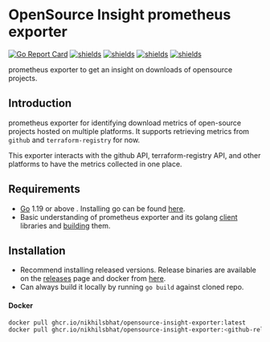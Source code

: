 # OpenSource Insight prometheus exporter


[![Go Report Card](https://goreportcard.com/badge/github.com/nikhilsbhat/opensource-insight-exporter)](https://goreportcard.com/report/github.com/nikhilsbhat/opensource-insight-exporter)
[![shields](https://img.shields.io/badge/license-MIT-blue)](https://github.com/nikhilsbhat/opensource-insight-exporter/blob/master/LICENSE)
[![shields](https://godoc.org/github.com/nikhilsbhat/opensource-insight-exporter?status.svg)](https://godoc.org/github.com/nikhilsbhat/opensource-insight-exporter)
[![shields](https://img.shields.io/github/v/tag/nikhilsbhat/opensource-insight-exporter.svg)](https://github.com/nikhilsbhat/opensource-insight-exporter/tags)
[![shields](https://img.shields.io/github/downloads/nikhilsbhat/opensource-insight-exporter/total.svg)](https://github.com/nikhilsbhat/opensource-insight-exporter/releases)


prometheus exporter to get an insight on downloads of opensource projects.

## Introduction

prometheus exporter for identifying download metrics of open-source projects hosted on multiple platforms. It supports retrieving metrics from `github` and `terraform-registry` for now.

This exporter interacts with the github API, terraform-registry API, and other platforms to have the metrics collected in one place.

## Requirements

* [Go](https://golang.org/dl/) 1.19 or above . Installing go can be found [here](https://golang.org/doc/install).
* Basic understanding of prometheus exporter and its golang [client](https://github.com/prometheus/client_golang.git) libraries and [building](https://prometheus.io/docs/guides/go-application/) them.


## Installation

* Recommend installing released versions. Release binaries are available on the [releases](https://github.com/nikhilsbhat/opensource-insight-exporter/releases) page and docker from [here](https://github.com/nikhilsbhat/opensource-insight-exporter/pkgs/container/opensource-insight-exporter).
* Can always build it locally by running `go build` against cloned repo.

#### Docker

```bash
docker pull ghcr.io/nikhilsbhat/opensource-insight-exporter:latest
docker pull ghcr.io/nikhilsbhat/opensource-insight-exporter:<github-release-tag>
```